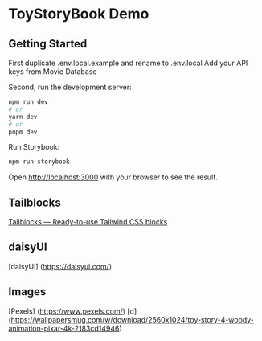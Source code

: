# ToyStoryBook Demo
## Getting Started
First duplicate .env.local.example and rename to .env.local
Add your API keys from Movie Database

Second, run the development server:

```bash
npm run dev
# or
yarn dev
# or
pnpm dev
```

Run Storybook:

```bash
npm run storybook
```

Open [http://localhost:3000](http://localhost:3000) with your browser to see the result.

## Tailblocks
[Tailblocks — Ready-to-use Tailwind CSS blocks](https://tailblocks.cc/)

## daisyUI
[daisyUI] (https://daisyui.com/)

## Images
[Pexels] (https://www.pexels.com/)
[d] (https://wallpapersmug.com/w/download/2560x1024/toy-story-4-woody-animation-pixar-4k-2183cd14946)